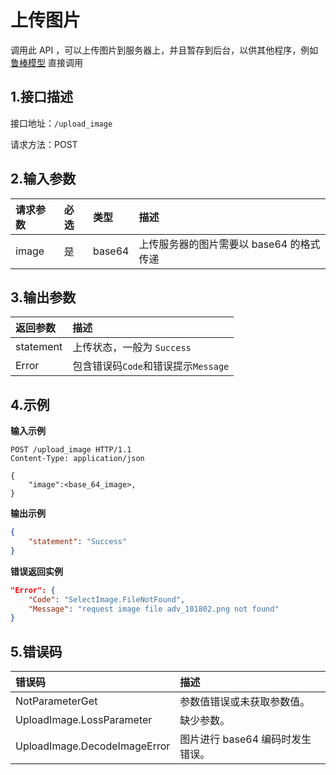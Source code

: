 # 上传图片
调用此 API ，可以上传图片到服务器上，并且暂存到后台，以供其他程序，例如 [鲁棒模型](api/robust_model.md) 直接调用

## 1.接口描述

接口地址：`/upload_image`

请求方法：POST

## 2.输入参数

| 请求参数 | 必选 | 类型   | 描述                                     |
| :------- | :--- | :----- | :--------------------------------------- |
| image    | 是   | base64 | 上传服务器的图片需要以 base64 的格式传递 |

## 3.输出参数

| 返回参数  | 描述                                |
| :-------- | :---------------------------------- |
| statement | 上传状态，一般为 `Success`          |
| Error     | 包含错误码`Code`和错误提示`Message` |

## 4.示例

**输入示例**
```curl
POST /upload_image HTTP/1.1
Content-Type: application/json

{
    "image":<base_64_image>,
}
```

**输出示例**
```json
{
    "statement": "Success"
}
```

**错误返回实例**
```json
"Error": {
    "Code": "SelectImage.FileNotFound",
    "Message": "request image file adv_101802.png not found"
}
```

## 5.错误码
| 错误码                       | 描述                             |
| :--------------------------- | :------------------------------- |
| NotParameterGet              | 参数值错误或未获取参数值。       |
| UploadImage.LossParameter    | 缺少参数。                       |
| UploadImage.DecodeImageError | 图片进行 base64 编码时发生错误。 |
